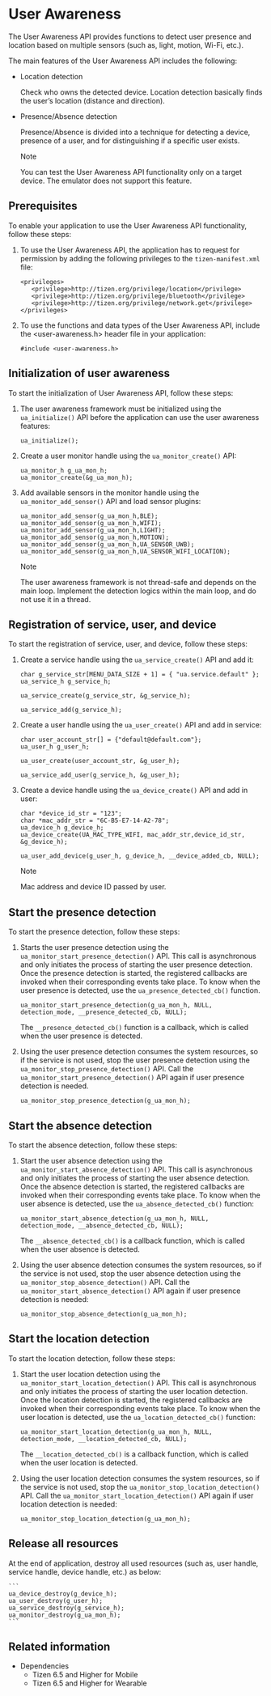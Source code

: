 # User Awareness
The User Awareness API provides functions to detect user presence and location based on multiple sensors (such as, light, motion, Wi-Fi, etc.).

The main features of the User Awareness API includes the following:

- Location detection
  
  Check who owns the detected device. Location detection basically finds the user’s location (distance and direction).
- Presence/Absence detection
  
  Presence/Absence is divided into a technique for detecting a device, presence of a user, and for distinguishing if a specific user exists.
  
  
  > [!NOTE]
  > You can test the User Awareness API functionality only on a target device. The emulator does not support this feature.
  
## Prerequisites
To enable your application to use the User Awareness API functionality, follow these steps:

1.  To use the User Awareness API, the application has to request for permission by adding the following privileges to the `tizen-manifest.xml` file:

    ```
    <privileges>
       <privilege>http://tizen.org/privilege/location</privilege>
       <privilege>http://tizen.org/privilege/bluetooth</privilege>
       <privilege>http://tizen.org/privilege/network.get</privilege>
    </privileges>
    ```
2.  To use the functions and data types of the User Awareness API, include the <user-awareness.h> header file in your application:
  
    ```
    #include <user-awareness.h>
    ```
  
## Initialization of user awareness
  
To start the initialization of User Awareness API, follow these steps:
1.  The user awareness framework must be initialized using the `ua_initialize()` API before the application can use the user awareness features:
    ```
    ua_initialize();
    ```
2.  Create a user monitor handle using the `ua_monitor_create()` API:

    ```
    ua_monitor_h g_ua_mon_h;
    ua_monitor_create(&g_ua_mon_h);
    ```
  
3.  Add available sensors in the monitor handle using the `ua_monitor_add_sensor()` API and load sensor plugins:

    ```
    ua_monitor_add_sensor(g_ua_mon_h,BLE);
    ua_monitor_add_sensor(g_ua_mon_h,WIFI);
    ua_monitor_add_sensor(g_ua_mon_h,LIGHT);
    ua_monitor_add_sensor(g_ua_mon_h,MOTION);
    ua_monitor_add_sensor(g_ua_mon_h,UA_SENSOR_UWB);
    ua_monitor_add_sensor(g_ua_mon_h,UA_SENSOR_WIFI_LOCATION);
    ```
  
    > [!NOTE] 
    > The user awareness framework is not thread-safe and depends on the main loop. Implement the detection logics within the main loop, and do not use it in a thread.
## Registration of service, user, and device
 To start the registration of service, user, and device, follow these steps:
 
1.  Create a service handle using the `ua_service_create()` API and add it:
    ```
    char g_service_str[MENU_DATA_SIZE + 1] = { "ua.service.default" };
    ua_service_h g_service_h;
    
    ua_service_create(g_service_str, &g_service_h);
    
    ua_service_add(g_service_h);
    ```
2.  Create a user handle using the `ua_user_create()` API and add in service:
    ```
    char user_account_str[] = {"default@default.com"};
    ua_user_h g_user_h;
    
    ua_user_create(user_account_str, &g_user_h);
    
    ua_service_add_user(g_service_h, &g_user_h);
    ```
3.  Create a device handle using the `ua_device_create()` API and add in user:
    ```
    char *device_id_str = "123";
    char *mac_addr_str = "6C-B5-E7-14-A2-78";
    ua_device_h g_device_h;
    ua_device_create(UA_MAC_TYPE_WIFI, mac_addr_str,device_id_str, &g_device_h);
    
    ua_user_add_device(g_user_h, g_device_h, __device_added_cb, NULL);
    
    ```
  
    > [!NOTE]
    > Mac address and device ID passed by user.
## Start the presence detection
  
To start the presence detection, follow these steps:
  
1.  Starts the user presence detection using the ```ua_monitor_start_presence_detection()``` API. This call is asynchronous and only initiates the process of starting the user presence detection. Once the presence detection is started, the registered callbacks are invoked when their corresponding events take place. To know when the user presence is detected, use the ```ua_presence_detected_cb()``` function.
    ```
    ua_monitor_start_presence_detection(g_ua_mon_h, NULL, detection_mode, __presence_detected_cb, NULL);
    ```
    The ```__presence_detected_cb()``` function is a callback, which is called when the user presence is detected.
  
2.  Using the user presence detection consumes the system resources, so if the service is not used, stop the user presence detection using the ```ua_monitor_stop_presence_detection()``` API. Call the ```ua_monitor_start_presence_detection()``` API again if user presence detection is needed.
    ```
    ua_monitor_stop_presence_detection(g_ua_mon_h);
    ```
  
## Start the absence detection

To start the absence detection, follow these steps:
  
1.  Start the user absence detection using the `ua_monitor_start_absence_detection()` API. This call is asynchronous and only initiates the process of starting the user absence detection. Once the absence detection is started, the registered callbacks are invoked when their corresponding events take place. To know when the user absence is detected, use the `ua_absence_detected_cb()` function:
    ```
    ua_monitor_start_absence_detection(g_ua_mon_h, NULL, detection_mode, __absence_detected_cb, NULL);
    ```
    The `__absence_detected_cb()` is a callback function, which is called when the user absence is detected. 
    
2.  Using the user absence detection consumes the system resources, so if the service is not used, stop the user absence detection using the `ua_monitor_stop_absence_detection()` API. Call the `ua_monitor_start_absence_detection()` API again if user presence detection is needed:
    ```
    ua_monitor_stop_absence_detection(g_ua_mon_h);
    ```
 
  
## Start the location detection

To start the location detection, follow these steps:

1.  Start the user location detection using the `ua_monitor_start_location_detection()` API. This call is asynchronous and only initiates the process of starting the user location detection. Once the location detection is started, the registered callbacks are invoked when their corresponding events take place. To know when the user location is detected, use the `ua_location_detected_cb()` function:
    ```
    ua_monitor_start_location_detection(g_ua_mon_h, NULL, detection_mode, __location_detected_cb, NULL);
    ```
    The `__location_detected_cb()` is a callback function, which is called when the user location is detected.
    
2.  Using the user location detection consumes the system resources, so if the service is not used, stop the `ua_monitor_stop_location_detection()` API. Call the `ua_monitor_start_location_detection()` API again if user location detection is needed: 
    ```
    ua_monitor_stop_location_detection(g_ua_mon_h);
    ```
  
## Release all resources
At the end of application, destroy all used resources (such as, user handle, service handle, device handle, etc.) as below:
    
    ```
    ua_device_destroy(g_device_h);
    ua_user_destroy(g_user_h);
    ua_service_destroy(g_service_h);
    ua_monitor_destroy(g_ua_mon_h);
    ```

## Related information
- Dependencies
  - Tizen 6.5 and Higher for Mobile
  - Tizen 6.5 and Higher for Wearable

